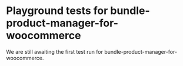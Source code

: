 # Playground tests for bundle-product-manager-for-woocommerce
We are still awaiting the first test run for bundle-product-manager-for-woocommerce.

